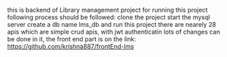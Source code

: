 this is backend of Library management project for running this project following process should be followed:
clone the project
start the mysql server 
create a db name lms_db
and run this project
there are nearely 28 apis which are simple crud apis, with jwt authenticatin
lots of changes can be done in it, the front end part is on the link:
https://github.com/krishna887/frontEnd-lms
